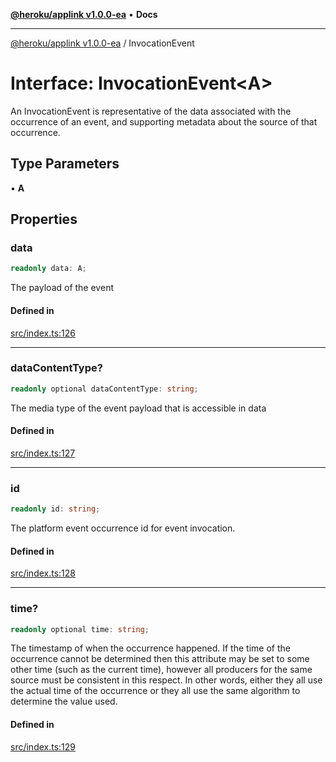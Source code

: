 [**@heroku/applink v1.0.0-ea**](../README.md) • **Docs**

***

[@heroku/applink v1.0.0-ea](../README.md) / InvocationEvent

# Interface: InvocationEvent\<A\>

An InvocationEvent is representative of the data associated with the occurrence of an event,
and supporting metadata about the source of that occurrence.

## Type Parameters

• **A**

## Properties

### data

```ts
readonly data: A;
```

The payload of the event

#### Defined in

[src/index.ts:126](https://github.com/heroku/heroku-applink-nodejs/blob/e2c7093bff3682e3a10211f985cb37467f6d2de7/src/index.ts#L126)

***

### dataContentType?

```ts
readonly optional dataContentType: string;
```

The media type of the event payload that is accessible in data

#### Defined in

[src/index.ts:127](https://github.com/heroku/heroku-applink-nodejs/blob/e2c7093bff3682e3a10211f985cb37467f6d2de7/src/index.ts#L127)

***

### id

```ts
readonly id: string;
```

The platform event occurrence id for event invocation.

#### Defined in

[src/index.ts:128](https://github.com/heroku/heroku-applink-nodejs/blob/e2c7093bff3682e3a10211f985cb37467f6d2de7/src/index.ts#L128)

***

### time?

```ts
readonly optional time: string;
```

The timestamp of when the occurrence happened. If the time of the occurrence
cannot be determined then this attribute may be set to some other time
(such as the current time), however all producers for the same source must be consistent in this
respect. In other words, either they all use the actual time of the occurrence or they all use
the same algorithm to determine the value used.

#### Defined in

[src/index.ts:129](https://github.com/heroku/heroku-applink-nodejs/blob/e2c7093bff3682e3a10211f985cb37467f6d2de7/src/index.ts#L129)
